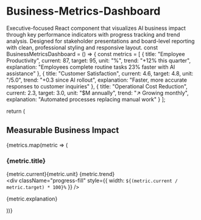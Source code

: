 # Business-Metrics-Dashboard
Executive-focused React component that visualizes AI business impact through key performance indicators with progress tracking and trend analysis. Designed for stakeholder presentations and board-level reporting with clean, professional styling and responsive layout.
const BusinessMetricsDashboard = () => {
  const metrics = [
    {
      title: "Employee Productivity",
      current: 87,
      target: 95,
      unit: "%",
      trend: "+12% this quarter",
      explanation: "Employees complete routine tasks 23% faster with AI assistance"
    },
    {
      title: "Customer Satisfaction",
      current: 4.6,
      target: 4.8,
      unit: "/5.0",
      trend: "+0.3 since AI rollout",
      explanation: "Faster, more accurate responses to customer inquiries"
    },
    {
      title: "Operational Cost Reduction",
      current: 2.3,
      target: 3.0,
      unit: "$M annually",
      trend: "↗ Growing monthly",
      explanation: "Automated processes replacing manual work"
    }
  ];
  
  return (
    <div className="metrics-executive-view">
      <h2>Measurable Business Impact</h2>
      <div className="metrics-grid">
        {metrics.map(metric => (
          <div key={metric.title} className="metric-card-executive">
            <div className="metric-header">
              <h3>{metric.title}</h3>
              <div className="metric-value">
                {metric.current}{metric.unit}
                <span className="trend">{metric.trend}</span>
              </div>
            </div>
            <div className="progress-bar">
              <div 
                className="progress-fill"
                style={{ width: `${(metric.current / metric.target) * 100}%` }}
              />
            </div>
            <p className="metric-explanation">{metric.explanation}</p>
          </div>
        ))}
